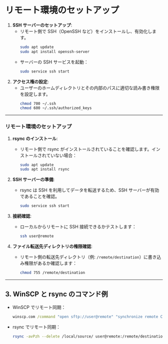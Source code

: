 # リモート環境のセットアップ

1. **SSH サーバーのセットアップ**:
   - リモート側で SSH（OpenSSH など）をインストールし、有効化します。
     ```bash
     sudo apt update
     sudo apt install openssh-server
     ```
   - サーバーの SSH サービスを起動：
     ```bash
     sudo service ssh start
     ```
2. **アクセス権の設定**:
   - ユーザーのホームディレクトリとその内部のパスに適切な読み書き権限を設定します。
     ```bash
     chmod 700 ~/.ssh
     chmod 600 ~/.ssh/authorized_keys
     ```

---

### リモート環境のセットアップ

1. **rsync のインストール**:

   - リモート側で rsync がインストールされていることを確認します。インストールされていない場合：
     ```bash
     sudo apt update
     sudo apt install rsync
     ```

2. **SSH サーバーの準備**:

   - rsync は SSH を利用してデータを転送するため、SSH サーバーが有効であることを確認。
     ```bash
     sudo service ssh start
     ```

3. **接続確認**:

   - ローカルからリモートに SSH 接続できるかテストします：
     ```bash
     ssh user@remote
     ```

4. **ファイル転送先ディレクトリの権限確認**:
   - リモート側の転送先ディレクトリ（例: `/remote/destination`）に書き込み権限があるか確認します：
     ```bash
     chmod 755 /remote/destination
     ```

---

## 3. **WinSCP と rsync のコマンド例**

- WinSCP でリモート同期：

  ```cmd
  winscp.com /command "open sftp://user@remote" "synchronize remote C:\local\source /remote/destination" "exit"
  ```

- rsync でリモート同期：
  ```bash
  rsync -avPzh --delete /local/source/ user@remote:/remote/destination/
  ```
